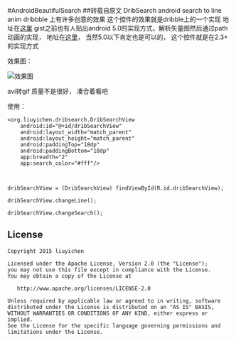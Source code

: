 #AndroidBeautifulSearch
##转载自原文 DribSearch
android search to line anim
dribbble 上有许多创意的效果 这个控件的效果就是dribble上的一个实现 地址在[这里][3]
gist之前也有人贴出android 5.0的实现方式，解析矢量图然后通过path动画的实现， 地址在[这里][2]，
当然5.0以下肯定也是可以的， 这个控件就是在2.3+ 的实现方式

效果图：

![效果图][1]

avi转gif 质量不是很好， 凑合着看吧

使用：

```
<org.liuyichen.dribsearch.DribSearchView
    android:id="@+id/dribSearchView"
    android:layout_width="match_parent"
    android:layout_height="match_parent"
    android:paddingTop="18dp"
    android:paddingBottom="18dp"
    app:breadth="2"
    app:search_color="#fff"/>
    
    
    
dribSearchView = (DribSearchView) findViewById(R.id.dribSearchView);

dribSearchView.changeLine();

dribSearchView.changeSearch();
```


License
--------

    Copyright 2015 liuyichen

    Licensed under the Apache License, Version 2.0 (the "License");
    you may not use this file except in compliance with the License.
    You may obtain a copy of the License at

       http://www.apache.org/licenses/LICENSE-2.0

    Unless required by applicable law or agreed to in writing, software
    distributed under the License is distributed on an "AS IS" BASIS,
    WITHOUT WARRANTIES OR CONDITIONS OF ANY KIND, either express or implied.
    See the License for the specific language governing permissions and
    limitations under the License.


[1]: https://raw.githubusercontent.com/liuchenx/DribSearch/master/art/demo.gif
[2]: https://gist.github.com/nickbutcher/b3962f0d14913e9746f2
[3]: https://dribbble.com/shots/1945376-Search
